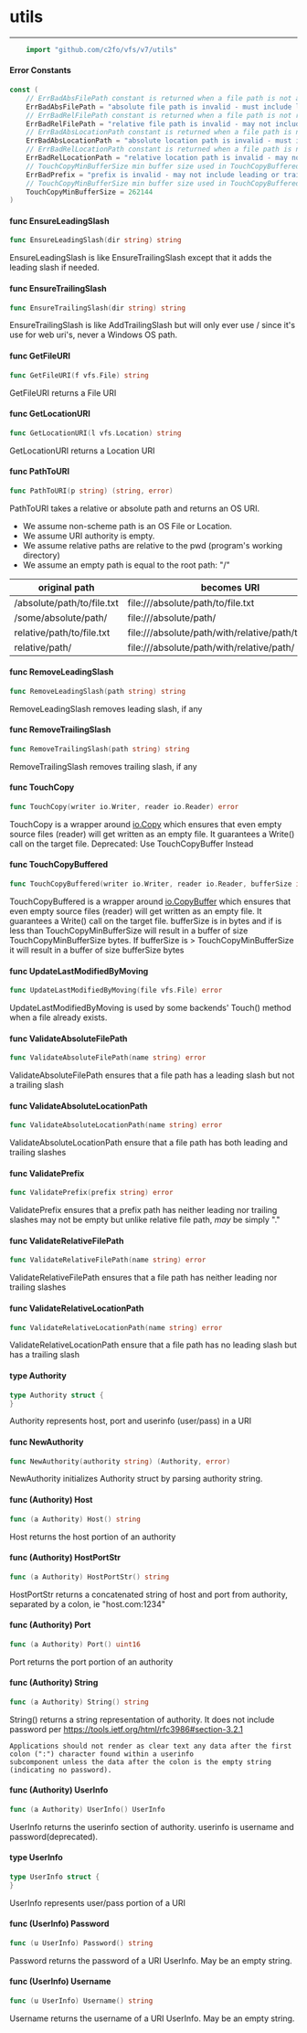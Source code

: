 # utils

---

```go
    import "github.com/c2fo/vfs/v7/utils"
```

#### Error Constants

```go
const (
	// ErrBadAbsFilePath constant is returned when a file path is not absolute
	ErrBadAbsFilePath = "absolute file path is invalid - must include leading slash and may not include trailing slash"
	// ErrBadRelFilePath constant is returned when a file path is not relative
	ErrBadRelFilePath = "relative file path is invalid - may not include leading or trailing slashes"
	// ErrBadAbsLocationPath constant is returned when a file path is not absolute
	ErrBadAbsLocationPath = "absolute location path is invalid - must include leading and trailing slashes"
	// ErrBadRelLocationPath constant is returned when a file path is not relative
	ErrBadRelLocationPath = "relative location path is invalid - may not include leading slash but must include trailing slash"
	// TouchCopyMinBufferSize min buffer size used in TouchCopyBuffered in bytes
	ErrBadPrefix = "prefix is invalid - may not include leading or trailing slashes and may not be empty"
	// TouchCopyMinBufferSize min buffer size used in TouchCopyBuffered in bytes
	TouchCopyMinBufferSize = 262144
)
```

#### func  EnsureLeadingSlash

```go
func EnsureLeadingSlash(dir string) string
```
EnsureLeadingSlash is like EnsureTrailingSlash except that it adds the leading
slash if needed.

#### func  EnsureTrailingSlash

```go
func EnsureTrailingSlash(dir string) string
```
EnsureTrailingSlash is like AddTrailingSlash but will only ever use / since it's
use for web uri's, never a Windows OS path.

#### func  GetFileURI

```go
func GetFileURI(f vfs.File) string
```
GetFileURI returns a File URI

#### func  GetLocationURI

```go
func GetLocationURI(l vfs.Location) string
```
GetLocationURI returns a Location URI

#### func  PathToURI

```go
func PathToURI(p string) (string, error)
```
PathToURI takes a relative or absolute path and returns an OS URI.
* We assume non-scheme path is an OS File or Location.
* We assume URI authority is empty.
* We assume relative paths are relative to the pwd (program's working directory)
* We assume an empty path is equal to the root path: "/"

| original path | becomes URI |
| --------------- | --------------- |
| /absolute/path/to/file.txt | file:///absolute/path/to/file.txt |
| /some/absolute/path/ | file:///absolute/path/ |
| relative/path/to/file.txt | file:///absolute/path/with/relative/path/to/file.txt |
| relative/path/ | file:///absolute/path/with/relative/path/ |

#### func  RemoveLeadingSlash

```go
func RemoveLeadingSlash(path string) string
```
RemoveLeadingSlash removes leading slash, if any

#### func  RemoveTrailingSlash

```go
func RemoveTrailingSlash(path string) string
```
RemoveTrailingSlash removes trailing slash, if any

#### func  TouchCopy

```go
func TouchCopy(writer io.Writer, reader io.Reader) error
```
TouchCopy is a wrapper around [io.Copy](https://godoc.org/io#Copy) which ensures that even empty source files
(reader) will get written as an empty file. It guarantees a Write() call on the
target file. Deprecated: Use TouchCopyBuffer Instead

#### func  TouchCopyBuffered

```go
func TouchCopyBuffered(writer io.Writer, reader io.Reader, bufferSize int) error
```
TouchCopyBuffered is a wrapper around [io.CopyBuffer](https://godoc.org/io#CopyBuffer) which ensures that even
empty source files (reader) will get written as an empty file. It guarantees a
Write() call on the target file. bufferSize is in bytes and if is less than
TouchCopyMinBufferSize will result in a buffer of size TouchCopyMinBufferSize
bytes. If bufferSize is > TouchCopyMinBufferSize it will result in a buffer of
size bufferSize bytes

#### func  UpdateLastModifiedByMoving

```go
func UpdateLastModifiedByMoving(file vfs.File) error
```
UpdateLastModifiedByMoving is used by some backends' Touch() method when a file
already exists.

#### func  ValidateAbsoluteFilePath

```go
func ValidateAbsoluteFilePath(name string) error
```
ValidateAbsoluteFilePath ensures that a file path has a leading slash but not a
trailing slash

#### func  ValidateAbsoluteLocationPath

```go
func ValidateAbsoluteLocationPath(name string) error
```
ValidateAbsoluteLocationPath ensure that a file path has both leading and
trailing slashes

#### func  ValidatePrefix

```go
func ValidatePrefix(prefix string) error
```
ValidatePrefix ensures that a prefix path has neither leading nor trailing
slashes may not be empty but unlike relative file path, *may* be simply "."

#### func  ValidateRelativeFilePath

```go
func ValidateRelativeFilePath(name string) error
```
ValidateRelativeFilePath ensures that a file path has neither leading nor
trailing slashes

#### func  ValidateRelativeLocationPath

```go
func ValidateRelativeLocationPath(name string) error
```
ValidateRelativeLocationPath ensure that a file path has no leading slash but
has a trailing slash

#### type Authority

```go
type Authority struct {
}
```

Authority represents host, port and userinfo (user/pass) in a URI

#### func  NewAuthority

```go
func NewAuthority(authority string) (Authority, error)
```
NewAuthority initializes Authority struct by parsing authority string.

#### func (Authority) Host

```go
func (a Authority) Host() string
```
Host returns the host portion of an authority

#### func (Authority) HostPortStr

```go
func (a Authority) HostPortStr() string
```
HostPortStr returns a concatenated string of host and port from authority,
separated by a colon, ie "host.com:1234"

#### func (Authority) Port

```go
func (a Authority) Port() uint16
```
Port returns the port portion of an authority

#### func (Authority) String

```go
func (a Authority) String() string
```
String() returns a string representation of authority. It does not include
password per https://tools.ietf.org/html/rfc3986#section-3.2.1

    Applications should not render as clear text any data after the first colon (":") character found within a userinfo
    subcomponent unless the data after the colon is the empty string (indicating no password).

#### func (Authority) UserInfo

```go
func (a Authority) UserInfo() UserInfo
```
UserInfo returns the userinfo section of authority. userinfo is username and
password(deprecated).

#### type UserInfo

```go
type UserInfo struct {
}
```

UserInfo represents user/pass portion of a URI

#### func (UserInfo) Password

```go
func (u UserInfo) Password() string
```
Password returns the password of a URI UserInfo. May be an empty string.

#### func (UserInfo) Username

```go
func (u UserInfo) Username() string
```
Username returns the username of a URI UserInfo. May be an empty string.
